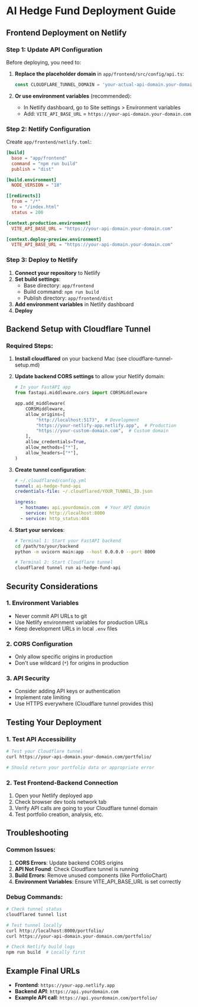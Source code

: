 # AI Hedge Fund Deployment Guide

## Frontend Deployment on Netlify

### Step 1: Update API Configuration

Before deploying, you need to:

1. **Replace the placeholder domain** in `app/frontend/src/config/api.ts`:
   ```typescript
   const CLOUDFLARE_TUNNEL_DOMAIN = 'your-actual-api-domain.your-domain.com';
   ```

2. **Or use environment variables** (recommended):
   - In Netlify dashboard, go to Site settings > Environment variables
   - Add: `VITE_API_BASE_URL` = `https://your-api-domain.your-domain.com`

### Step 2: Netlify Configuration

Create `app/frontend/netlify.toml`:

```toml
[build]
  base = "app/frontend"
  command = "npm run build"
  publish = "dist"

[build.environment]
  NODE_VERSION = "18"

[[redirects]]
  from = "/*"
  to = "/index.html"
  status = 200

[context.production.environment]
  VITE_API_BASE_URL = "https://your-api-domain.your-domain.com"

[context.deploy-preview.environment]
  VITE_API_BASE_URL = "https://your-api-domain.your-domain.com"
```

### Step 3: Deploy to Netlify

1. **Connect your repository** to Netlify
2. **Set build settings**:
   - Base directory: `app/frontend`
   - Build command: `npm run build`
   - Publish directory: `app/frontend/dist`
3. **Add environment variables** in Netlify dashboard
4. **Deploy**

## Backend Setup with Cloudflare Tunnel

### Required Steps:

1. **Install cloudflared** on your backend Mac (see cloudflare-tunnel-setup.md)

2. **Update backend CORS settings** to allow your Netlify domain:
   ```python
   # In your FastAPI app
   from fastapi.middleware.cors import CORSMiddleware
   
   app.add_middleware(
       CORSMiddleware,
       allow_origins=[
           "http://localhost:5173",  # Development
           "https://your-netlify-app.netlify.app",  # Production
           "https://your-custom-domain.com",  # Custom domain
       ],
       allow_credentials=True,
       allow_methods=["*"],
       allow_headers=["*"],
   )
   ```

3. **Create tunnel configuration**:
   ```yaml
   # ~/.cloudflared/config.yml
   tunnel: ai-hedge-fund-api
   credentials-file: ~/.cloudflared/YOUR_TUNNEL_ID.json
   
   ingress:
     - hostname: api.yourdomain.com  # Your API domain
       service: http://localhost:8000
     - service: http_status:404
   ```

4. **Start your services**:
   ```bash
   # Terminal 1: Start your FastAPI backend
   cd /path/to/your/backend
   python -m uvicorn main:app --host 0.0.0.0 --port 8000
   
   # Terminal 2: Start Cloudflare tunnel
   cloudflared tunnel run ai-hedge-fund-api
   ```

## Security Considerations

### 1. Environment Variables
- Never commit API URLs to git
- Use Netlify environment variables for production URLs
- Keep development URLs in local `.env` files

### 2. CORS Configuration
- Only allow specific origins in production
- Don't use wildcard (`*`) for origins in production

### 3. API Security
- Consider adding API keys or authentication
- Implement rate limiting
- Use HTTPS everywhere (Cloudflare tunnel provides this)

## Testing Your Deployment

### 1. Test API Accessibility
```bash
# Test your Cloudflare tunnel
curl https://your-api-domain.your-domain.com/portfolio/

# Should return your portfolio data or appropriate error
```

### 2. Test Frontend-Backend Connection
1. Open your Netlify deployed app
2. Check browser dev tools network tab
3. Verify API calls are going to your Cloudflare tunnel domain
4. Test portfolio creation, analysis, etc.

## Troubleshooting

### Common Issues:

1. **CORS Errors**: Update backend CORS origins
2. **API Not Found**: Check Cloudflare tunnel is running
3. **Build Errors**: Remove unused components (like PortfolioChart)
4. **Environment Variables**: Ensure VITE_API_BASE_URL is set correctly

### Debug Commands:
```bash
# Check tunnel status
cloudflared tunnel list

# Test tunnel locally
curl http://localhost:8000/portfolio/
curl https://your-api-domain.your-domain.com/portfolio/

# Check Netlify build logs
npm run build  # Locally first
```

## Example Final URLs

- **Frontend**: `https://your-app.netlify.app`
- **Backend API**: `https://api.yourdomain.com`
- **Example API call**: `https://api.yourdomain.com/portfolio/` 